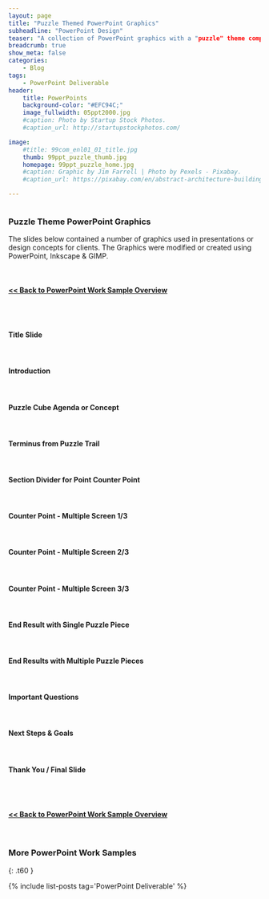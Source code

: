 ```yaml
---
layout: page
title: "Puzzle Themed PowerPoint Graphics"
subheadline: "PowerPoint Design"
teaser: "A collection of PowerPoint graphics with a "puzzle" theme compiled from a number of presentations concepts used with clients."
breadcrumb: true
show_meta: false
categories:
    - Blog
tags:
    - PowerPoint Deliverable
header:
    title: PowerPoints
    background-color: "#EFC94C;"
    image_fullwidth: 05ppt2000.jpg
    #caption: Photo by Startup Stock Photos.
    #caption_url: http://startupstockphotos.com/

image:
    #title: 99com_enl01_01_title.jpg
    thumb: 99ppt_puzzle_thumb.jpg
    homepage: 99ppt_puzzle_home.jpg
    #caption: Graphic by Jim Farrell | Photo by Pexels - Pixabay.
    #caption_url: https://pixabay.com/en/abstract-architecture-building-1851115/

---
```

<!--more-->
<p style="margin:0;"><img src="{{ site.urlimg }}99ppt_puzzle_title.jpg" alt=""></p>

### Puzzle Theme PowerPoint Graphics
The slides below contained a number of graphics used in presentations or design concepts for clients. The Graphics were modified or created using PowerPoint, Inkscape & GIMP.


<br>
<p style="margin:0;"><a href="http://mojo-web.com/blog/pptovrv/"><h4><< Back to PowerPoint Work Sample Overview</h4></a></p>

<br><br>

<!--Slide 01-->
#### Title Slide
<p style="margin:0;"><img src="{{ site.urlimg }}99ppt_puzzle_zslide01.jpg" alt=""></p>
<br>

<!--Slide 02-->
#### Introduction
<p style="margin:0;"><img src="{{ site.urlimg }}99ppt_puzzle_zslide02.jpg" alt=""></p>
<br>

<!--Slide 03-->
#### Puzzle Cube Agenda or Concept
<p style="margin:0;"><img src="{{ site.urlimg }}99ppt_puzzle_zslide03.jpg" alt=""></p>
<br>

<!--Slide 04-->
#### Terminus from Puzzle Trail
<p style="margin:0;"><img src="{{ site.urlimg }}99ppt_puzzle_zslide04.jpg" alt=""></p>
<br>

<!--Slide 05-->
#### Section Divider for Point Counter Point
<p style="margin:0;"><img src="{{ site.urlimg }}99ppt_puzzle_zslide05.jpg" alt=""></p>
<br>

<!--Slide 06-->
#### Counter Point - Multiple Screen 1/3
<p style="margin:0;"><img src="{{ site.urlimg }}99ppt_puzzle_zslide06.jpg" alt=""></p>
<br>

<!--Slide 07-->
#### Counter Point - Multiple Screen 2/3
<p style="margin:0;"><img src="{{ site.urlimg }}99ppt_puzzle_zslide07.jpg" alt=""></p>
<br>

<!--Slide 08-->
#### Counter Point - Multiple Screen 3/3
<p style="margin:0;"><img src="{{ site.urlimg }}99ppt_puzzle_zslide08.jpg" alt=""></p>
<br>

<!--Slide 09-->
#### End Result with Single Puzzle Piece
<p style="margin:0;"><img src="{{ site.urlimg }}99ppt_puzzle_zslide09.jpg" alt=""></p>
<br>

<!--Slide 10-->
#### End Results with Multiple Puzzle Pieces
<p style="margin:0;"><img src="{{ site.urlimg }}99ppt_puzzle_zslide10.jpg" alt=""></p>
<br>

<!--Slide 11-->
#### Important Questions
<p style="margin:0;"><img src="{{ site.urlimg }}99ppt_puzzle_zslide11.jpg" alt=""></p>
<br>

<!--Slide 12-->
#### Next Steps & Goals
<p style="margin:0;"><img src="{{ site.urlimg }}99ppt_puzzle_zslide12.jpg" alt=""></p>
<br>

<!--Slide 13-->
#### Thank You / Final Slide
<p style="margin:0;"><img src="{{ site.urlimg }}99ppt_puzzle_zslide13.jpg" alt=""></p>
<br>

<br>
<p style="margin:0;"><a href="http://mojo-web.com/blog/pptovrv/"><h4><< Back to PowerPoint Work Sample Overview</h4></a></p>
<br>

### More PowerPoint Work Samples
{: .t60 }

{% include list-posts tag='PowerPoint Deliverable' %}
